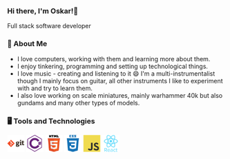 ### Hi there, I'm Oskar!👋

Full stack software developer

### 💬 About Me

- I love computers, working with them and learning more about them.
- I enjoy tinkering, programming and setting up technological things.
- I love music - creating and listening to it 😄 I'm a multi-instrumentalist though I mainly focus on guitar, all other instruments I like to experiment with and try to learn them.
- I also love working on scale miniatures, mainly warhammer 40k but also gundams and many other types of models.

### 🖥️ Tools and Technologies
<div>
<img src="https://github.com/devicons/devicon/blob/master/icons/git/git-original-wordmark.svg" title="Git" alt="Git" width="40" height="40"/>
<img src="https://github.com/devicons/devicon/blob/master/icons/csharp/csharp-line.svg" title="CSharp" alt="CSharp" width="40" height="40"/>
<img src="https://github.com/devicons/devicon/blob/master/icons/html5/html5-original-wordmark.svg" title="CSharp" alt="CSharp" width="40" height="40"/>
<img src="https://github.com/devicons/devicon/blob/master/icons/css3/css3-plain-wordmark.svg"  title="CSS3" alt="CSS" width="40" height="40"/>
<img src="https://github.com/devicons/devicon/blob/master/icons/javascript/javascript-original.svg" title="JavaScript" alt="JavaScript" width="40" height="40"/>
<img src="https://github.com/devicons/devicon/blob/master/icons/react/react-original-wordmark.svg" title="React" alt="React" width="40" height="40"/>
  
</div>

<!--
**Ostin-Oskarose/Ostin-Oskarose** is a ✨ _special_ ✨ repository because its `README.md` (this file) appears on your GitHub profile.

Here are some ideas to get you started:

- 🔭 I’m currently working on ...
- 🌱 I’m currently learning ...
- 👯 I’m looking to collaborate on ...
- 🤔 I’m looking for help with ...
- 💬 Ask me about ...
- 📫 How to reach me: ...
- 😄 Pronouns: ...
- ⚡ Fun fact: ...
-->
